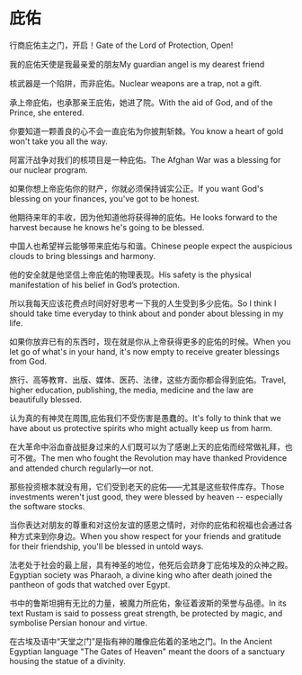 # 庇佑

<p><span class="chinese">行商庇佑主之门，开启！</span><span class="english">Gate of the Lord of Protection, Open!</span></p>

<p><span class="chinese">我的庇佑天使是我最亲爱的朋友</span><span class="english">My guardian angel is my dearest friend</span></p>

<p><span class="chinese">核武器是一个陷阱，而非庇佑。</span><span class="english">Nuclear weapons are a trap, not a gift.</span></p>

<p><span class="chinese">承上帝庇佑，也承那亲王庇佑，她进了院。</span><span class="english">With the aid of God, and of the Prince, she entered.</span></p>

<p><span class="chinese">你要知道一颗善良的心不会一直庇佑为你披荆斩棘。</span><span class="english">You know a heart of gold won't take you all the way.</span></p>

<p><span class="chinese">阿富汗战争对我们的核项目是一种庇佑。</span><span class="english">The Afghan War was a blessing for our nuclear program.</span></p>

<p><span class="chinese">如果你想上帝庇佑你的财产，你就必须保持诚实公正。</span><span class="english">If you want God's blessing on your finances, you've got to be honest.</span></p>

<p><span class="chinese">他期待来年的丰收，因为他知道他将获得神的庇佑。</span><span class="english">He looks forward to the harvest because he knows he's going to be blessed.</span></p>

<p><span class="chinese">中国人也希望祥云能够带来庇佑与和谐。</span><span class="english">Chinese people expect the auspicious clouds to bring blessings and harmony.</span></p>

<p><span class="chinese">他的安全就是他坚信上帝庇佑的物理表现。</span><span class="english">His safety is the physical manifestation of his belief in God’s protection.</span></p>

<p><span class="chinese">所以我每天应该花费点时间好好思考一下我的人生受到多少庇佑。</span><span class="english">So I think I should take time everyday to think about and ponder about blessing in my life.</span></p>

<p><span class="chinese">如果你放弃已有的东西时，现在就是你从上帝获得更多的庇佑的时候。</span><span class="english">When you let go of what's in your hand, it's now empty to receive greater blessings from God.</span></p>

<p><span class="chinese">旅行、高等教育、出版、媒体、医药、法律，这些方面你都会得到庇佑。</span><span class="english">Travel, higher education, publishing, the media, medicine and the law are beautifully blessed.</span></p>

<p><span class="chinese">认为真的有神灵在周围,庇佑我们不受伤害是愚蠢的。</span><span class="english">It's folly to think that we have about us protective spirits who might actually keep us from harm.</span></p>

<p><span class="chinese">在大革命中浴血奋战挺身过来的人们既可以为了感谢上天的庇佑而经常做礼拜，也可不做。</span><span class="english">The men who fought the Revolution may have thanked Providence and attended church regularly—or not.</span></p>

<p><span class="chinese">那些投资根本就没有用，它们受到老天的庇佑——尤其是这些软件库存。</span><span class="english">Those investments weren't just good, they were blessed by heaven -- especially the software stocks.</span></p>

<p><span class="chinese">当你表达对朋友的尊重和对这份友谊的感恩之情时，对你的庇佑和祝福也会通过各种方式来到你身边。</span><span class="english">When you show respect for your friends and gratitude for their friendship, you'll be blessed in untold ways.</span></p>

<p><span class="chinese">法老处于社会的最上层，具有神圣的地位，他死后会跻身丁庇佑埃及的众神之殿。</span><span class="english">Egyptian society was Pharaoh, a divine king who after death joined the pantheon of gods that watched over Egypt.</span></p>

<p><span class="chinese">书中的鲁斯坦拥有无比的力量，被魔力所庇佑，象征着波斯的荣誉与品德。</span><span class="english">In its text Rustam is said to possess great strength, be protected by magic, and symbolise Persian honour and virtue.</span></p>

<p><span class="chinese">在古埃及语中“天堂之门”是指有神的雕像庇佑着的圣地之门。</span><span class="english">In the Ancient Egyptian language "The Gates of Heaven" meant the doors of a sanctuary housing the statue of a divinity.</span></p>

